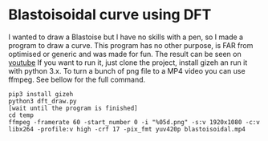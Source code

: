 # Blastoisoidal curve using DFT

I wanted to draw a Blastoise but I have no skills with a pen, so I made a program to draw a curve.
This program has no other purpose, is FAR from optimised or generic and was made for fun. The result can be seen on [youtube](http://youtube.com)
If you want to run it, just clone the project, install gizeh an run it with python 3.x. 
To turn a bunch of png file to a MP4 video you can use ffmpeg. See bellow for the full command.

```
pip3 install gizeh
python3 dft_draw.py
[wait until the program is finished]
cd temp
ffmpeg -framerate 60 -start_number 0 -i "%05d.png" -s:v 1920x1080 -c:v libx264 -profile:v high -crf 17 -pix_fmt yuv420p blastoisoidal.mp4
```
